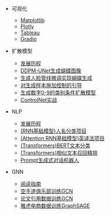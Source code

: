 <!-- docs/_navbar.md -->

* 可视化
  * [Matplotlib](visualization/Matplotlib/)
  * [Plotly](visualization/Plotly/)
  * [Tableau](visualization/Tableau/)
  * [Gradio](visualization/gradio/)

* 扩散模型
  * [发展历程](diffusion_model/dev/)
  * [DDPM-UNet生成蝴蝶图像](diffusion_model/create_butterfly/)
  * [生成人脸管线微调实现蝴蝶生成](diffusion_model/finetuning/)
  * [对生成样本施加控制的引导](diffusion_model/guide_project/)
  * [生成数字0-9的类别条件扩散模型](diffusion_model/create_a_guide_diffusion/)
  * [ControlNet实战](diffusion_model/controlnet/)

* NLP
  * [发展历程](nlp/dev/)
  * [(RNN基础模型)人名分类项目](nlp/rnn_cls/)
  * [(Attention RNN基础模型)英译法项目](nlp/rnn_seq2seq/)
  * [(Transformers)BERT文本分类](nlp/bert_cls/)
  * [(Transformers)相似文本召回精排](nlp/huggingface/search/)
  * [Prompt生成式对话机器人](nlp/huggingface/dialog_rob/)

* GNN
  * [阅读指南](graph/gnn/guide/)
  * [空手道俱乐部训练GCN](graph/pyg/karate/)
  * [论文引用数据训练GCN](graph/pyg/inf_paper/)
  * [雅虎电商数据训练GraphSAGE](graph/pyg/yahoo/)
